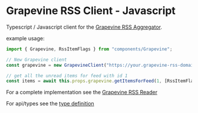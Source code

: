 # Grapevine RSS Client - Javascript

Typescript / Javascript client for the [Grapevine RSS Aggregator](https://github.com/MichaelRBond/Grapevine-Rss-Aggregator/).

example usage:

```typescript
import { Grapevine, RssItemFlags } from "components/Grapevine";

// New Grapevine client
const grapevine = new GrapevineClient("https://your.grapevine-rss-domain.com");

// get all the unread items for feed with id 1
const items = await this.props.grapevine.getItemsForFeed(1, [RssItemFlags.unread]);
```

For a complete implementation see the [Grapevine RSS Reader](https://github.com/MichaelRBond/Grapevine-Rss-Reader)

For api/types see the [type definition](https://github.com/MichaelRBond/grapevine-rss-client-javascript/blob/master/dist/index.d.ts)

